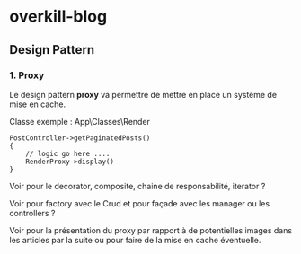 # overkill-blog

## Design Pattern

### 1. Proxy

Le design pattern **proxy** va permettre de mettre en place un système de mise en cache.

Classe exemple : App\Classes\Render 
```
PostController->getPaginatedPosts()
{
    // logic go here ....
    RenderProxy->display()
} 
```


Voir pour le decorator, composite, chaine de responsabilité, iterator ? 

Voir pour factory avec le Crud et pour façade avec les manager ou les controllers ? 

Voir pour la présentation du proxy par rapport à de potentielles images dans les articles par la suite ou pour faire de la mise en cache éventuelle.